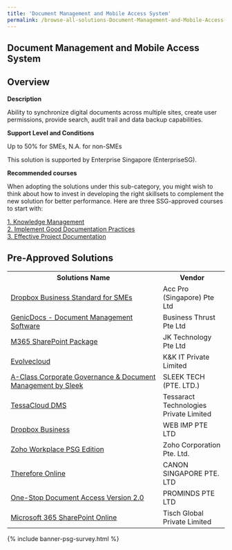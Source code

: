 ```yaml
---
title: 'Document Management and Mobile Access System'
permalink: /browse-all-solutions-Document-Management-and-Mobile-Access-System/Document-Management-and-Mobile-Access-System
---
```


## Document Management and Mobile Access System
## Overview

**Description**

Ability to synchronize digital documents across multiple sites, create user permissions, provide search, audit trail and data backup capabilities.

**Support Level and Conditions**

Up to 50% for SMEs, N.A. for non-SMEs

This solution is supported by Enterprise Singapore (EnterpriseSG).

**Recommended courses**

When adopting the solutions under this sub-category, you might wish to think about how to invest in developing the right skillsets to complement the new solution for better performance. Here are three SSG-approved courses to start with:

<a href='https://sfec.enterprisejobskills.gov.sg/Course_Internet/CourseDetail.aspx?CoursesReferenceNumber=TGS-2021004604'  target='_blank' rel='noopener'>1. Knowledge Management</a><br>
<a href='https://sfec.enterprisejobskills.gov.sg/Course_Internet/CourseDetail.aspx?CoursesReferenceNumber=TGS-2015500446'  target='_blank' rel='noopener'>2. Implement Good Documentation Practices</a><br>
<a href='https://sfec.enterprisejobskills.gov.sg/Course_Internet/CourseDetail.aspx?CoursesReferenceNumber=TGS-2018502883'  target='_blank' rel='noopener'>3. Effective Project Documentation</a><br>

## Pre-Approved Solutions

<table>
<tr>
<th style='width: auto;'><b>Solutions Name</b></th>
<th style='width: 30%;'><b>Vendor</b></th>
</tr>
<tr>
<td><a href='/productivity-solutions-grant/solutionrepo/solution31' target='_blank'>Dropbox Business Standard for SMEs</a><br></td>
<td>Acc Pro (Singapore) Pte Ltd</td>
</tr>
<tr>
<td><a href='/productivity-solutions-grant/solutionrepo/solution176' target='_blank'>GenicDocs - Document Management Software</a><br></td>
<td>Business Thrust Pte Ltd</td>
</tr>
<tr>
<td><a href='/productivity-solutions-grant/solutionrepo/solution441' target='_blank'>M365 SharePoint Package</a><br></td>
<td>JK Technology Pte Ltd</td>
</tr>
<tr>
<td><a href='/productivity-solutions-grant/solutionrepo/solution455' target='_blank'>Evolvecloud</a><br></td>
<td>K&K IT Private Limited</td>
</tr>
<tr>
<td><a href='/productivity-solutions-grant/solutionrepo/solution714' target='_blank'>A-Class Corporate Governance & Document Management by Sleek</a><br></td>
<td>SLEEK TECH (PTE. LTD.)</td>
</tr>
<tr>
<td><a href='/productivity-solutions-grant/solutionrepo/solution757' target='_blank'>TessaCloud DMS</a><br></td>
<td>Tessaract Technologies Private Limited</td>
</tr>
<tr>
<td><a href='/productivity-solutions-grant/solutionrepo/solution838' target='_blank'>Dropbox Business</a><br></td>
<td>WEB IMP PTE LTD</td>
</tr>
<tr>
<td><a href='/productivity-solutions-grant/solutionrepo/solution893' target='_blank'>Zoho Workplace PSG Edition</a><br></td>
<td>Zoho Corporation Pte. Ltd.</td>
</tr>
<tr>
<td><a href='/productivity-solutions-grant/solutionrepo/solution1094' target='_blank'>Therefore Online</a><br></td>
<td>CANON SINGAPORE PTE. LTD</td>
</tr>
<tr>
<td><a href='/productivity-solutions-grant/solutionrepo/solution1230' target='_blank'>One-Stop Document Access Version 2.0</a><br></td>
<td>PROMINDS PTE LTD</td>
</tr>
<tr>
<td><a href='/productivity-solutions-grant/solutionrepo/solution1532' target='_blank'>Microsoft 365 SharePoint Online</a><br></td>
<td>Tisch Global Private Limited</td>
</tr>
</table>

{% include banner-psg-survey.html %}
